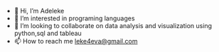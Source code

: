 - 👋 Hi, I’m Adeleke
- 👀 I’m interested in programing languages
- 💞️ I’m looking to collaborate on data analysis and visualization using python,sql and tableau
- 📫 How to reach me leke4eva@gmail.com

<!---
leke-knows/leke-knows is a ✨ special ✨ repository because its `README.md` (this file) appears on your GitHub profile.
You can click the Preview link to take a look at your changes.
--->

